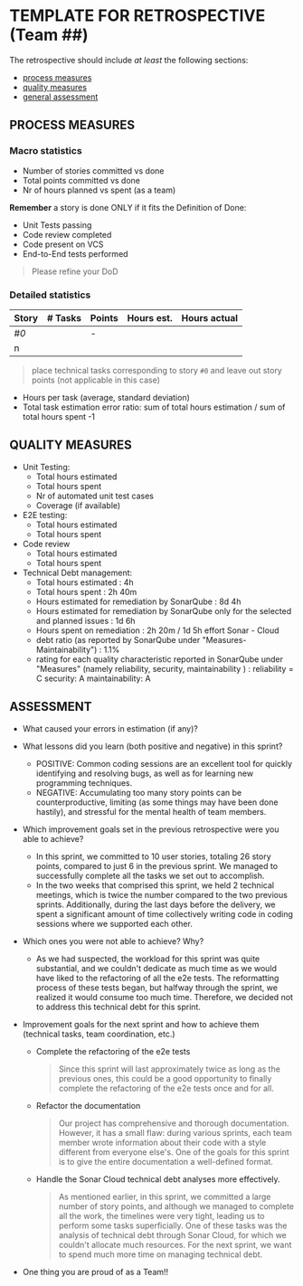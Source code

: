 TEMPLATE FOR RETROSPECTIVE (Team ##)
=====================================

The retrospective should include _at least_ the following
sections:

- [process measures](#process-measures)
- [quality measures](#quality-measures)
- [general assessment](#assessment)

## PROCESS MEASURES 

### Macro statistics

- Number of stories committed vs done 
- Total points committed vs done 
- Nr of hours planned vs spent (as a team)

**Remember**  a story is done ONLY if it fits the Definition of Done:
 
- Unit Tests passing
- Code review completed
- Code present on VCS
- End-to-End tests performed

> Please refine your DoD 

### Detailed statistics

| Story  | # Tasks | Points | Hours est. | Hours actual |
|--------|---------|--------|------------|--------------|
| _#0_   |         |    -   |            |              |
| n      |         |        |            |              |
   

> place technical tasks corresponding to story `#0` and leave out story points (not applicable in this case)

- Hours per task (average, standard deviation)
- Total task estimation error ratio: sum of total hours estimation / sum of total hours spent -1

  
## QUALITY MEASURES 

- Unit Testing:
  - Total hours estimated
  - Total hours spent
  - Nr of automated unit test cases 
  - Coverage (if available)
- E2E testing:
  - Total hours estimated
  - Total hours spent
- Code review 
  - Total hours estimated 
  - Total hours spent
- Technical Debt management:
  - Total hours estimated : 4h
  - Total hours spent : 2h 40m
  - Hours estimated for remediation by SonarQube : 8d 4h
  - Hours estimated for remediation by SonarQube only for the selected and planned issues : 1d 6h
  - Hours spent on remediation : 2h 20m / 1d 5h effort Sonar - Cloud
  - debt ratio (as reported by SonarQube under "Measures-Maintainability") : 1.1%
  - rating for each quality characteristic reported in SonarQube under "Measures" (namely reliability, security, maintainability )
  : reliability = C security: A maintainability: A

## ASSESSMENT

- What caused your errors in estimation (if any)?

- What lessons did you learn (both positive and negative) in this sprint?
    + POSITIVE: Common coding sessions are an excellent tool for quickly identifying and resolving bugs, as well as for learning new programming techniques.
    + NEGATIVE: Accumulating too many story points can be counterproductive, limiting (as some things may have been done hastily), and stressful for the mental health of team members.

- Which improvement goals set in the previous retrospective were you able to achieve? 
    + In this sprint, we committed to 10 user stories, totaling 26 story points, compared to just 6 in the previous sprint. We managed to successfully complete all the tasks we set out to accomplish.
    + In the two weeks that comprised this sprint, we held 2 technical meetings, which is twice the number compared to the two previous sprints. Additionally, during the last days before the delivery, we spent a significant amount of time collectively writing code in coding sessions where we supported each other.
  
- Which ones you were not able to achieve? Why?
    + As we had suspected, the workload for this sprint was quite substantial, and we couldn't dedicate as much time as we would have liked to the refactoring of all the e2e tests. The reformatting process of these tests began, but halfway through the sprint, we realized it would consume too much time. Therefore, we decided not to address this technical debt for this sprint.

- Improvement goals for the next sprint and how to achieve them (technical tasks, team coordination, etc.)
    + Complete the refactoring of the e2e tests
        > Since this sprint will last approximately twice as long as the previous ones, this could be a good opportunity to finally complete the refactoring of the e2e tests once and for all.
    + Refactor the documentation
        > Our project has comprehensive and thorough documentation. However, it has a small flaw: during various sprints, each team member wrote information about their code with a style different from everyone else's. One of the goals for this sprint is to give the entire documentation a well-defined format.
    + Handle the Sonar Cloud technical debt analyses more effectively.
        > As mentioned earlier, in this sprint, we committed a large number of story points, and although we managed to complete all the work, the timelines were very tight, leading us to perform some tasks superficially. One of these tasks was the analysis of technical debt through Sonar Cloud, for which we couldn't allocate much resources. For the next sprint, we want to spend much more time on managing technical debt.

- One thing you are proud of as a Team!!